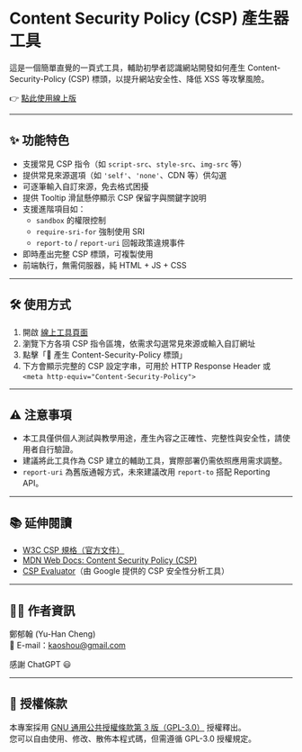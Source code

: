 # Content Security Policy (CSP) 產生器工具

這是一個簡單直覺的一頁式工具，輔助初學者認識網站開發如何產生 Content-Security-Policy (CSP) 標頭，以提升網站安全性、降低 XSS 等攻擊風險。

👉 [點此使用線上版](https://kaoshou.github.io/csp-generator/)

---

## ✨ 功能特色

- 支援常見 CSP 指令（如 `script-src`、`style-src`、`img-src` 等）
- 提供常見來源選項（如 `'self'`、`'none'`、CDN 等）供勾選
- 可逐筆輸入自訂來源，免去格式困擾
- 提供 Tooltip 滑鼠懸停顯示 CSP 保留字與關鍵字說明
- 支援進階項目如：
  - `sandbox` 的權限控制
  - `require-sri-for` 強制使用 SRI
  - `report-to` / `report-uri` 回報政策違規事件
- 即時產出完整 CSP 標頭，可複製使用
- 前端執行，無需伺服器，純 HTML + JS + CSS

---

## 🛠 使用方式

1. 開啟 [線上工具頁面](https://kaoshou.github.io/csp-generator/)
2. 瀏覽下方各項 CSP 指令區塊，依需求勾選常見來源或輸入自訂網址
3. 點擊「🚀 產生 Content-Security-Policy 標頭」
4. 下方會顯示完整的 CSP 設定字串，可用於 HTTP Response Header 或 `<meta http-equiv="Content-Security-Policy">`

---

## ⚠️ 注意事項

- 本工具僅供個人測試與教學用途，產生內容之正確性、完整性與安全性，請使用者自行驗證。
- 建議將此工具作為 CSP 建立的輔助工具，實際部署仍需依照應用需求調整。
- `report-uri` 為舊版通報方式，未來建議改用 `report-to` 搭配 Reporting API。

---

## 📚 延伸閱讀

- [W3C CSP 規格（官方文件）](https://www.w3.org/TR/CSP/)
- [MDN Web Docs: Content Security Policy (CSP)](https://developer.mozilla.org/en-US/docs/Web/HTTP/CSP)
- [CSP Evaluator](https://csp-evaluator.withgoogle.com/)（由 Google 提供的 CSP 安全性分析工具）

---

## 🧑‍💻 作者資訊

鄭郁翰 (Yu-Han Cheng)  
📧 E-mail：<kaoshou@gmail.com>

感謝 ChatGPT 😃

---

## 📜 授權條款

本專案採用 [GNU 通用公共授權條款第 3 版（GPL-3.0）](https://www.gnu.org/licenses/gpl-3.0.html) 授權釋出。  
您可以自由使用、修改、散佈本程式碼，但需遵循 GPL-3.0 授權規定。
